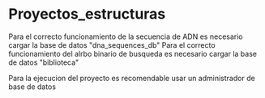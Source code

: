 # Proyectos_estructuras
Para el correcto funcionamiento de la secuencia de ADN es necesario cargar la base de datos "dna_sequences_db"
Para el correcto funcionamiento del alrbo binario de busqueda es necesario cargar la base de datos "biblioteca"

Para la ejecucion del proyecto es recomendable usar un administrador de base de datos
